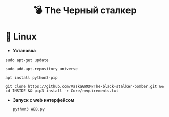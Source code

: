 <div align="center">


# 💣 The Черный сталкер



</div>

# 🐧 Linux




- **Установка**
```
sudo apt-get update
```
```
sudo add-apt-repository universe
```
```
apt install python3-pip
```
  ```
  git clone https://github.com/VaskaGROM/The-black-stalker-bomber.git && cd INSIDE && pip3 install -r Core/requirements.txt
  ```
- **Запуск с web интерфейсом**
  ```
  python3 WEB.py
  ```


